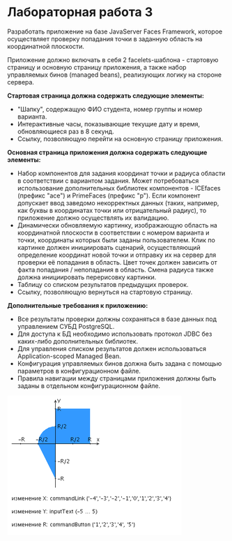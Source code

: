 # Лабораторная работа 3
Разработать приложение на базе JavaServer Faces Framework, которое осуществляет проверку попадания точки в заданную область на координатной плоскости.

Приложение должно включать в себя 2 facelets-шаблона - стартовую страницу и основную страницу приложения, а также набор управляемых бинов (managed beans), реализующих логику на стороне сервера.

**Стартовая страница должна содержать следующие элементы:**
 - "Шапку", содержащую ФИО студента, номер группы и номер варианта.
 - Интерактивные часы, показывающие текущие дату и время, обновляющиеся раз в 8 секунд.
 - Ссылку, позволяющую перейти на основную страницу приложения.

**Основная страница приложения должна содержать следующие элементы:**
 - Набор компонентов для задания координат точки и радиуса области в соответствии с вариантом задания. Может потребоваться использование дополнительных библиотек компонентов - ICEfaces (префикс "ace") и PrimeFaces (префикс "p"). Если компонент допускает ввод заведомо некорректных данных (таких, например, как буквы в координатах точки или отрицательный радиус), то приложение должно осуществлять их валидацию.
 - Динамически обновляемую картинку, изображающую область на координатной плоскости в соответствии с номером варианта и точки, координаты которых были заданы пользователем. Клик по картинке должен инициировать сценарий, осуществляющий определение координат новой точки и отправку их на сервер для проверки её попадания в область. Цвет точек должен зависить от факта попадания / непопадания в область. Смена радиуса также должна инициировать перерисовку картинки.
 - Таблицу со списком результатов предыдущих проверок.
 - Ссылку, позволяющую вернуться на стартовую страницу.
 
**Дополнительные требования к приложению:**
 - Все результаты проверки должны сохраняться в базе данных под управлением СУБД PostgreSQL.
 - Для доступа к БД необходимо использовать протокол JDBC без каких-либо дополнительных библиотек.
 - Для управления списком результатов должен использоваться Application-scoped Managed Bean.
 - Конфигурация управляемых бинов должна быть задана с помощью параметров в конфигурационном файле.
 - Правила навигации между страницами приложения должны быть заданы в отдельном конфигурационном файле.

![task1](image.png)
